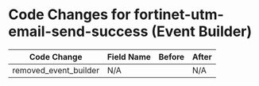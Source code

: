 # Code Changes for fortinet-utm-email-send-success (Event Builder)

| Code Change | Field Name | Before | After |
|-------------|------------|--------|-------|
| removed_event_builder | N/A |  | N/A |